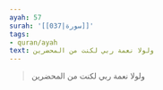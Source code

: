 ```yaml
---
ayah: 57
surah: '[[037|سورة]]'
tags:
- quran/ayah
text: ولولا نعمة ربي لكنت من المحضرين
---
```

> ولولا نعمة ربي لكنت من المحضرين
